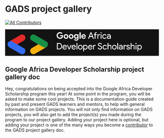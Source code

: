 # GADS project gallery

[![All Contributors](https://img.shields.io/badge/all_contributors-3-orange.svg?style=flat-square)](https://github.com/gads-projects/doc/blob/main/contributor.md)

![](.gitbook/assets/google-africa-developer-scholarship-gads-program-2020-1-1-.png)

## Google Africa Developer Scholarship project gallery doc

Hey, congratulations on being accepted into the Google Africa Developer Scholarship program this year! At some point in the program, you will be asked to make some cool projects. This is a documentation guide created by past and present GADS learners and mentors, to help with general information on GADS projects. You will not only find information on GADS projects, you will also get to add the project\(s\) you made during the program to our project gallery. Adding your project here is optional, but adding your project is one of the many ways you become a [contributor](https://github.com/gads-projects/doc/blob/main/contributor.md) to the GADS project gallery doc.


